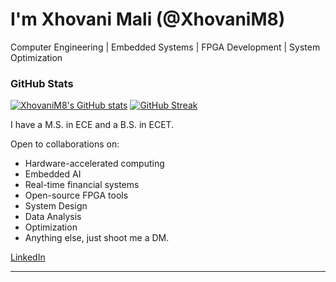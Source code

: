 # I'm Xhovani Mali (@XhovaniM8)
Computer Engineering | Embedded Systems | FPGA Development | System Optimization

### GitHub Stats

[![XhovaniM8's GitHub stats](https://github-readme-stats.vercel.app/api?username=XhovaniM8)](https://github.com/anuraghazra/github-readme-stats)
[![GitHub Streak](https://streak-stats.demolab.com/?user=XhovaniM8&theme=default)](https://git.io/streak-stats)

I have a M.S. in ECE and a B.S. in ECET.

Open to collaborations on:
- Hardware-accelerated computing
- Embedded AI
- Real-time financial systems
- Open-source FPGA tools
- System Design
- Data Analysis
- Optimization
- Anything else, just shoot me a DM. 

[LinkedIn](https://www.linkedin.com/in/xhovanimali/)

---

<!---
XhovaniM8/XhovaniM8 is a ✨ special ✨ repository because its `README.md` (this file) appears on your GitHub profile.
You can click the Preview link to take a look at your changes.
--->
